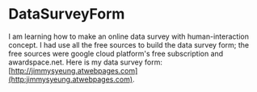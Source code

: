 # DataSurveyForm
I am learning how to make an online data survey with human-interaction concept.
I had use all the free sources to build the data survey form; the free sources were google cloud platform's free subscription and awardspace.net.
Here is my data survey form: [http://jimmysyeung.atwebpages.com](http:jimmysyeung.atwebpages.com).

